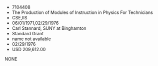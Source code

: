 * 7104408
* The Production of Modules of Instruction in Physics For     Technicians
* CSE,IIS
* 06/01/1971,02/29/1976
* Carl Stannard, SUNY at Binghamton
* Standard Grant
*   name not available
* 02/29/1976
* USD 209,612.00

NONE